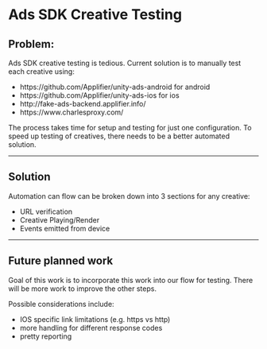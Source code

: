 # Ads SDK Creative Testing

<h2>Problem:</h2> <p>Ads SDK creative testing is tedious.  Current solution is to manually test each creative using:</p>
<ul>
<li>https://github.com/Applifier/unity-ads-android for android </li>
<li>https://github.com/Applifier/unity-ads-ios for ios</li>
<li>http://fake-ads-backend.applifier.info/</li>
<li>https://www.charlesproxy.com/</li>
</ul>
<p>The process takes time for setup and testing for just one configuration. To speed up testing of creatives, 
there needs to be a better automated solution.</p>
<hr/>
<h2>Solution</h2>
<p>Automation can flow can be broken down into 3 sections for any creative:</p>
<ul><li>URL verification</li><li>Creative Playing/Render</li><li>Events emitted from device</li></ul>
<hr/>
<h2>Future planned work</h2>
<p>Goal of this work is to incorporate this work into our flow for testing. 
There will be more work to improve the other steps.</p><p>Possible considerations include:</p>
<ul>
<li>IOS specific link limitations (e.g. https vs http)</li>
<li>more handling for different response codes</li>
<li>pretty reporting</li>
</ul>
  
  
